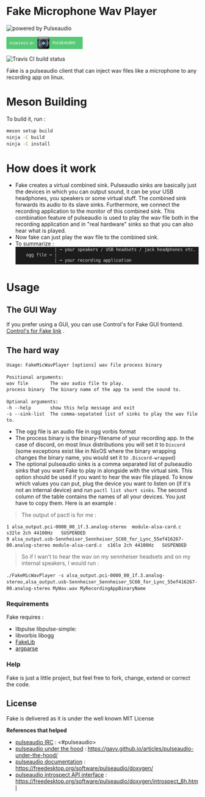 # Fake Microphone Wav Player

![powered by Pulseaudio](https://www.freedesktop.org/software/pulseaudio/logo.png)

![Powered by Pulseaudio](icons/powered_by_pulseaudio.png)


![Travis CI build status](https://travis-ci.org/SCOTT-HAMILTON/FakeMicWavPlayer.svg?branch=master)

Fake is a pulseaudio client that can inject wav files like a microphone to any recording app on linux.

# Meson Building 
  To build it, run : 
  ```sh
  meson setup build
  ninja -C build
  ninja -C install
  ```

# How does it work
 - Fake creates a virtual combined sink. Pulseaudio sinks are basically just the devices in which you can output sound, it can be your USB headphones, you speakers or some virtual stuff. The combined sink forwards its audio to its slave sinks. Furthermore, we connect the recording application to the monitor of this combined sink. This combination feature of pulseaudio is used to play the wav file both in the recording application and in "real hardware" sinks so that you can also hear what is played.
 - Now fake can just play the wav file to the combined sink.
 - To summarize :
![Summarized Schema](icons/schema.png "schema")

# Usage
## The GUI Way
If you prefer using a GUI, you can use Control's for Fake GUI frontend. [Control's for Fake link](https://github.com/SCOTT-HAMILTON/ControlsForFake) .
	
## The hard way
```
Usage: FakeMicWavPlayer [options] wav file process binary

Positional arguments:
wav file        The wav audio file to play.
process binary  The binary name of the app to send the sound to.

Optional arguments:
-h --help       show this help message and exit
-s --sink-list  The comma-sepatated list of sinks to play the wav file to.
```

  - The ogg file is an audio file in ogg vorbis format
  - The process binary is the binary-filename of your recording app. In the case of discord, on most linux distributions you will set it to `Discord` (some exceptions exist like in NixOS where the binary wrapping changes the binary name, you would set it to `.Discord-wrapped`)
  - The optional pulseaudio sinks is a comma separated list of pulseaudio sinks that you want Fake to play in alongside with the virtual sink. This option should be used if you want to hear the wav file played. To know which values you can put, plug the device you want to listen on (if it's not an internal device) and run `pactl list short sinks`. The second column of the table contains the names of all your devices. You just have to copy them. Here is an example : 
  
   > The output of pactl is for me : 
  
  ```
  1	alsa_output.pci-0000_00_1f.3.analog-stereo	module-alsa-card.c	s32le 2ch 44100Hz	SUSPENDED
  9	alsa_output.usb-Sennheiser_Sennheiser_SC60_for_Lync_55ef416267-00.analog-stereo module-alsa-card.c	s16le 2ch 44100Hz	SUSPENDED
  ```
  
   > So if I wan't to hear the wav on my sennheiser headsets and on my internal speakers, I would run : 
  
  `./FakeMicWavPlayer -s alsa_output.pci-0000_00_1f.3.analog-stereo,alsa_output.usb-Sennheiser_Sennheiser_SC60_for_Lync_55ef416267-00.analog-stereo MyWav.wav MyRecordingAppBinaryName `
  

### Requirements

Fake requires : 
 - libpulse  libpulse-simple: 
 - libvorbis libogg
 - [FakeLib](https://github.com/SCOTT-HAMILTON/FakeLib)
 - [argparse](https://github.com/p-ranav/argparse)


### Help

Fake is just a little project, but feel free to fork, change, extend or correct the code.


License
----
Fake is delivered as it is under the well known MIT License


**References that helped**
 - [pulseaudio IRC] : <#pulseaudio>
 - [pulseaudio under the hood] : <https://gavv.github.io/articles/pulseaudio-under-the-hood/>
 - [pulseaudio documentation] : <https://freedesktop.org/software/pulseaudio/doxygen/>
 - [pulseaudio introspect API interface] :
   <https://freedesktop.org/software/pulseaudio/doxygen/introspect_8h.html>

[//]: # (These are reference links used in the body of this note and get stripped out when the markdown processor does its job. There is no need to format nicely because it shouldn't be seen. Thanks SO - http://stackoverflow.com/questions/4823468/store-comments-in-markdown-syntax)



   [pulseaudio IRC]: <#pulseaudio>
   [pulseaudio under the hood]: <https://gavv.github.io/articles/pulseaudio-under-the-hood/>
   [pulseaudio documentation]: <https://freedesktop.org/software/pulseaudio/doxygen/>
   [pulseaudio introspect API interface]:
   <https://freedesktop.org/software/pulseaudio/doxygen/introspect_8h.html>
